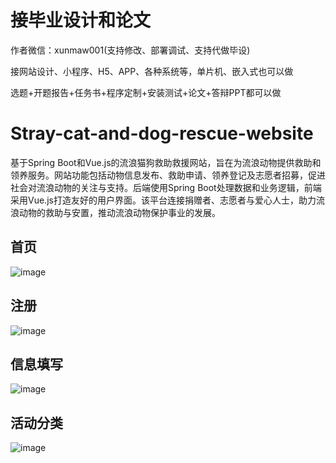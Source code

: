# 接毕业设计和论文
作者微信：xunmaw001(支持修改、部署调试、支持代做毕设)

接网站设计、小程序、H5、APP、各种系统等，单片机、嵌入式也可以做

选题+开题报告+任务书+程序定制+安装测试+论文+答辩PPT都可以做
# Stray-cat-and-dog-rescue-website
基于Spring Boot和Vue.js的流浪猫狗救助救援网站，旨在为流浪动物提供救助和领养服务。网站功能包括动物信息发布、救助申请、领养登记及志愿者招募，促进社会对流浪动物的关注与支持。后端使用Spring Boot处理数据和业务逻辑，前端采用Vue.js打造友好的用户界面。该平台连接捐赠者、志愿者与爱心人士，助力流浪动物的救助与安置，推动流浪动物保护事业的发展。
## 首页
![image](https://github.com/user-attachments/assets/42e0ad90-5c83-4e2e-a86f-476d761259d4)
## 注册
![image](https://github.com/user-attachments/assets/bd5fff38-c08e-498b-bf9d-ac547e131c92)
## 信息填写
![image](https://github.com/user-attachments/assets/58cbfbea-fdfb-4403-a81e-d142dfe20e5b)
## 活动分类
![image](https://github.com/user-attachments/assets/57bec308-b9fd-4a60-a4bc-436a376f6e25)
